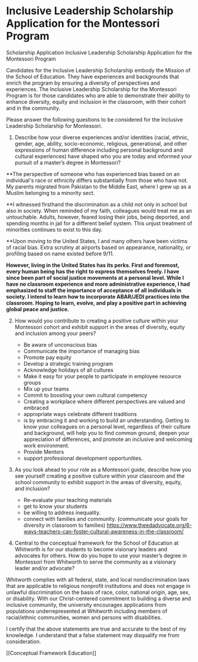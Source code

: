  # Inclusive Leadership Scholarship Application for the Montessori Program



Scholarship Application
Inclusive Leadership Scholarship Application for the Montessori Program

Candidates for the Inclusive Leadership Scholarship embody the Mission of the School of Education.  They have experiences and backgrounds that enrich the program by ensuring a diversity of perspectives and experiences. The Inclusive Leadership Scholarship for the Montessori Program is for those candidates who are able to demonstrate their ability to enhance diversity, equity and inclusion in the classroom, with their cohort and in the community.

Please answer the following questions to be considered for the Inclusive Leadership Scholarship for Montessori.
1. Describe how your diverse experiences and/or identities (racial, ethnic, gender, age, ability, socio-economic, religious, generational, and other expressions of human difference including personal background and cultural experiences) have shaped who you are today and informed your pursuit of a master’s degree in Montessori?

**The perspective of someone who has experienced bias based on an individual's race or ethnicity differs substantially from those who have not. My parents migrated from Pakistan to the Middle East, where I grew up as a Muslim belonging to a minority sect. 

**I witnessed firsthand the discrimination as a child not only in school but also in society. When reminded of my faith, colleagues would treat me as an untouchable. Adults, however, feared losing their jobs, being deported, and spending months in jail for a different belief system. This unjust treatment of minorities continues to exist to this day. 

**Upon moving to the United States, I and many others have been victims of racial bias. Extra scrutiny at airports based on appearance, nationality, or profiling based on name existed before 9/11. 

**However, living in the United States has its perks. First and foremost, every human being has the right to express themselves freely. I have since been part of social justice movements at a personal level. While I have no classroom experience and more administrative experience, I had emphasized to staff the importance of acceptance of all individuals in society. I intend to learn how to incorporate ABAR/JEDI practices into the classroom. Hoping to learn, evolve, and play a positive part in achieving global peace and justice.**



2. How would you contribute to creating a positive culture within your Montessori cohort and exhibit support in the areas of diversity, equity and inclusion among your peers?

	- Be aware of unconscious bias
	- Communicate the importance of managing bias
	- Promote pay equity
	- Develop a strategic training program
	- Acknowledge holidays of all cultures
	- Make it easy for your people to participate in employee resource groups
	- Mix up your teams
	- Commit to boosting your own cultural competency
	- Creating a workplace where different perspectives are valued and embraced
	- appropriate ways celebrate different traditions
	- is by embracing it and working to build an understanding. Getting to know your colleagues on a personal level, regardless of their culture and background, will help you to find common ground, deepen your appreciation of differences, and promote an inclusive and welcoming work environment.
	- Provide Mentors
	- support professional development opportunities.

3. As you look ahead to your role as a Montessori guide, describe how you see yourself creating a positive culture within your classroom and the school community to exhibit support in the areas of diversity, equity, and inclusion?
	
	- Re-evaluate your teaching materials 
	- get to know your students
	- be willing to address inequality.
	- connect with families and community. (communicate your goals for diversity in classroom to families)
https://www.theedadvocate.org/6-ways-teachers-can-foster-cultural-awareness-in-the-classroom/


4. Central to the conceptual framework for the School of Education at Whitworth is for our students to become visionary leaders and advocates for others. How do you hope to use your master’s degree in Montessori from Whitworth to serve the community as a visionary leader and/or advocate?



Whitworth complies with all federal, state, and local nondiscrimination laws that are applicable to religious nonprofit institutions and does not engage in unlawful discrimination on the basis of race, color, national origin, age, sex, or disability. With our Christ-centered commitment to building a diverse and inclusive community, the university encourages applications from populations underrepresented at Whitworth including members of racial/ethnic communities, women and persons with disabilities.

I certify that the above statements are true and accurate to the best of my knowledge. I understand that a false statement may disqualify me from consideration.



[[Conceptual Framework Education]]